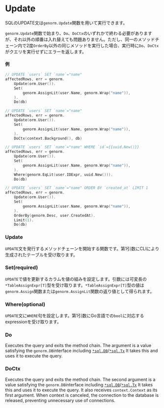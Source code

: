 # Update

SQLのUPDATE文は`genorm.Update`関数を用いて実行できます。

`genorm.Update`関数で始まり、`Do`、`DoCtx`のいずれかで終わる必要がありますが、それ以外の順番は入れ替えても問題ありません。ただし、同一のメソッドチェーン内で2度`OrderBy`以外の同じメソッドを実行した場合、実行時に`Do`、`DoCtx`がクエリを実行せずにエラーを返します。

#### 例

```go
// UPDATE `users` SET `name`="name"
affectedRows, err = genorm.
    Update(orm.User()).
    Set(
        genorm.AssignLit(user.Name, genorm.Wrap("name")),
    ).
    Do(db)

// UPDATE `users` SET `name`="name"
affectedRows, err = genorm.
    Update(orm.User()).
    Set(
        genorm.AssignLit(user.Name, genorm.Wrap("name")),
    ).
    DoCtx(context.Background(), db)

// UPDATE `users` SET `name`="name" WHERE `id`={{uuid.New()}} 
affectedRows, err = genorm.
    Update(orm.User()).
    Set(
        genorm.AssignLit(user.Name, genorm.Wrap("name")),
    ).
    Where(genorm.EqLit(user.IDExpr, uuid.New())).
    Do(db)

// UPDATE `users` SET `name`="name" ORDER BY `created_at` LIMIT 1
affectedRows, err = genorm.
    Update(orm.User()).
    Set(
        genorm.AssignLit(user.Name, genorm.Wrap("name")),
    ).
    OrderBy(genorm.Desc, user.CreatedAt).
    Limit(1).
    Do(db)
```

### Update

`UPDATE`文を発行するメソッドチェーンを開始する関数です。第1引数にCLIにより生成されたテーブルを受け取ります。

### Set(required)

`UPDATE`で値を更新するカラムを値の組みを設定します。引数には可変長の`*TableAssignExpr[T]`型を受け取ります。`*TableAssignExpr[T]`型の値は`genorm.Assign`関数または`genorm.AssignLit`関数の返り値として得られます。

### Where(optional)

`UPDATE`文に`WHERE`句を設定します。第1引数にGo言語での`bool`に対応するexpressionを受け取ります。

### Do

Executes the query and exits the method chain. The argument is a value satisfying the `genorm.DB`interface including [`*sql.DB`](https://pkg.go.dev/database/sql#DB)/[`*sql.Tx`](https://pkg.go.dev/database/sql#Tx) It takes this and uses it to execute the query.

### DoCtx

Executes the query and exits the method chain. The second argument is a value satisfying the `genorm.DB`interface including [`*sql.DB`](https://pkg.go.dev/database/sql#DB)/[`*sql.Tx`](https://pkg.go.dev/database/sql#Tx) It takes this and uses it to execute the query. It also receives `context.Context` as its first argument. When context is canceled, the connection to the database is released, preventing unnecessary use of connections.

